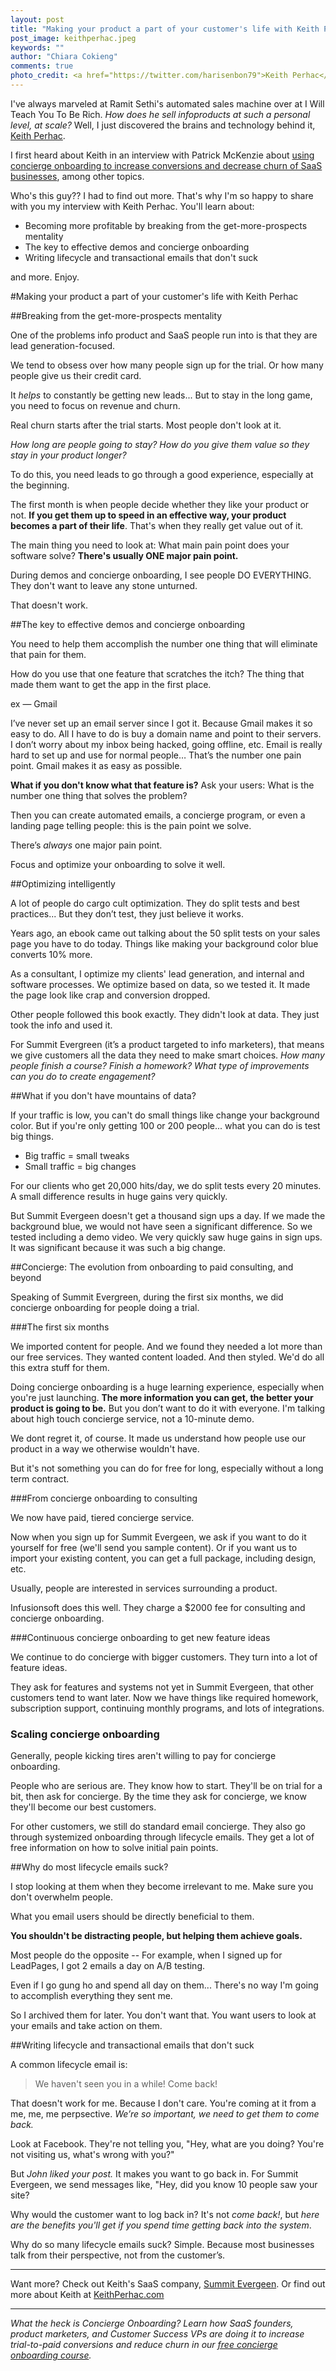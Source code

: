 ```yaml
---
layout: post
title: "Making your product a part of your customer's life with Keith Perhac"
post_image: keithperhac.jpeg
keywords: ""
author: "Chiara Cokieng"
comments: true
photo_credit: <a href="https://twitter.com/harisenbon79">Keith Perhac</a>
---
```


I've always marveled at Ramit Sethi's automated sales machine over at I Will Teach You To Be Rich. *How does he sell infoproducts at such a personal level, at scale?* Well, I just discovered the brains and technology behind it, [Keith Perhac](http://keithperhac.com/).

I first heard about Keith in an interview with Patrick McKenzie about [using concierge onboarding to increase conversions and decrease churn of SaaS businesses](http://www.kalzumeus.com/2014/06/19/kalzumeus-podcast-episode-7-launching-new-products/), among other topics.

Who's this guy?? I had to find out more. That's why I'm so happy to share with you my interview with Keith Perhac. You'll learn about:

+ Becoming more profitable by breaking from the get-more-prospects mentality
+ The key to effective demos and concierge onboarding
+ Writing lifecycle and transactional emails that don't suck

and more. Enjoy.

#Making your product a part of your customer's life with Keith Perhac

##Breaking from the get-more-prospects mentality

One of the problems info product and SaaS people run into is that they are lead generation-focused.

We tend to obsess over how many people sign up for the trial. Or how many people give us their credit card.

It *helps* to constantly be getting new leads... But to stay in the long game, you need to focus on revenue and churn.

Real churn starts after the trial starts. Most people don't look at it.

*How long are people going to stay? How do you give them value so they stay in your product longer?*

To do this, you need leads to go through a good experience, especially at the beginning.

The first month is when people decide whether they like your product or not. **If you get them up to speed in an effective way, your product becomes a part of their life**. That's when they really get value out of it.

 The main thing you need to look at: What main pain point does your software solve? **There's usually ONE major pain point.**

During demos and concierge onboarding, I see people DO EVERYTHING. They don't want to leave any stone unturned.

That doesn't work.

##The key to effective demos and concierge onboarding

You need to help them accomplish the number one thing that will eliminate that pain for them.

How do you use that one feature that scratches the itch? The thing that made them want to get the app in the first place.

ex — Gmail

I’ve never set up an email server since I got it. Because Gmail makes it so easy to do. All I have to do is buy a domain name and point to their servers. I don’t worry about my inbox being hacked, going offline, etc. Email is really hard to set up and use for normal people… That’s the number one pain point.  Gmail makes it as easy as possible.

**What if you don't know what that feature is?** Ask your users: What is the number one thing that solves the problem? 

Then you can create automated emails, a concierge program, or even a landing page telling people: this is the pain point we solve.

There’s *always* one major pain point. 

Focus and optimize your onboarding to solve it well. 

##Optimizing intelligently

A lot of people do cargo cult optimization. They do split tests and best practices... But they don’t test, they just believe it works. 

Years ago, an ebook came out talking about the 50 split tests on your sales page you have to do today. Things like making your background color blue converts 10% more.

As a consultant, I optimize my clients' lead generation, and internal and software processes. We optimize based on data, so we tested it. It made the page look like crap and conversion dropped. 

Other people followed this book exactly. They didn't look at data. They just took the info and used it.

For Summit Evergreen (it’s a product targeted to info marketers), that means we give customers all the data they need to make smart choices. *How many people finish a course? Finish a homework? What type of improvements can you do to create engagement?*

##What if you don't have mountains of data?

If your traffic is low, you can't do small things like change your background color. But if you're only getting 100 or 200 people... what you can do is test big things.

+ Big traffic = small tweaks
+ Small traffic = big changes

For our clients who get 20,000 hits/day, we do split tests every 20 minutes. A small difference results in huge gains very quickly.

But Summit Evergeen doesn't get a thousand sign ups a day. If we made the background blue, we would not have seen a significant difference. So we tested including a demo video. We very quickly saw huge gains in sign ups. It was significant because it was such a big change. 

##Concierge: The evolution from onboarding to paid consulting, and beyond

Speaking of Summit Evergreen, during the first six months, we did concierge onboarding for people doing a trial.

###The first six months

We imported content for people. And we found they needed a lot more than our free services. They wanted content loaded. And then styled. We'd do all this extra stuff for them. 

Doing concierge onboarding is a huge learning experience, especially when you're just launching. **The more information you can get, the better your product is going to be.** But you don’t want to do it with everyone. I'm talking about high touch concierge service, not a 10-minute demo.

We dont regret it, of course. It made us understand how people use our product in a way we otherwise wouldn't have.

But it's not something you can do for free for long, especially without a long term contract. 

###From concierge onboarding to consulting

We now have paid, tiered concierge service. 

Now when you sign up for Summit Evergeen, we ask if you want to do it yourself for free (we'll send you sample content). Or if  you want us to import your existing content, you can get a full package, including design, etc.

Usually, people are interested in services surrounding a product.

Infusionsoft does this well. They charge a $2000 fee for consulting and concierge onboarding.

###Continuous concierge onboarding to get new feature ideas

We continue to do concierge with bigger customers. They turn into a lot of feature ideas. 

They ask for features and systems not yet in Summit Evergeen, that other customers tend to want later. Now we have things like required homework, subscription support, continuing monthly programs, and lots of integrations.

### Scaling concierge onboarding

Generally, people kicking tires aren't willing to pay for concierge onboarding.

People who are serious are. They know how to start. They'll be on trial for a bit, then ask for concierge. By the time they ask for concierge, we know they'll become our best customers.

For other customers, we still do standard email concierge. They also go through systemized onboarding through lifecycle emails. They get a lot of free information on how to solve initial pain points.

##Why do most lifecycle emails suck?

I stop looking at them when they become irrelevant to me. Make sure you don't overwhelm people.

What you email users should be directly beneficial to them. 

**You shouldn't be distracting people, but helping them achieve goals.**

Most people do the opposite -- For example, when I signed up for LeadPages, I got 2 emails a day on A/B testing.

Even if I go gung ho and spend all day on them... There's no way I'm going to accomplish everything they sent me.

So I archived them for later. You don't want that. You want users to look at your emails and take action on them.

##Writing lifecycle and transactional emails that don't suck

A common lifecycle email is:

>We haven't seen you in a while! Come back!

That doesn't work for me. Because I don't care. You're coming at it from a me, me, me perpsective. *We’re so important, we need to get them to come back.*

Look at Facebook. They're not telling you, "Hey, what are you doing? You're not visiting us, what's wrong with you?" 

But *John liked your post.* It makes you want to go back in. For Summit Evergeen, we send messages like, "Hey, did you know 10 people saw your site? 

Why would the customer want to log back in? It's not *come back!*, but *here are the benefits you'll get if you spend time getting back into the system*.

Why do so many lifecycle emails suck? Simple. Because most businesses talk from their perspective, not from the customer’s.

---

Want more? Check out Keith's SaaS company, [Summit Evergeen](http://summitevergreen.com/). Or find out more about Keith at [KeithPerhac.com](http://keithperhac.com/)

---


*What the heck is Concierge Onboarding? Learn how SaaS founders, product marketers, and Customer Success VPs are doing it to increase trial-to-paid conversions and reduce churn in our <a href="http://try.allaboard.io/concierge.html">free concierge onboarding course</a>.*